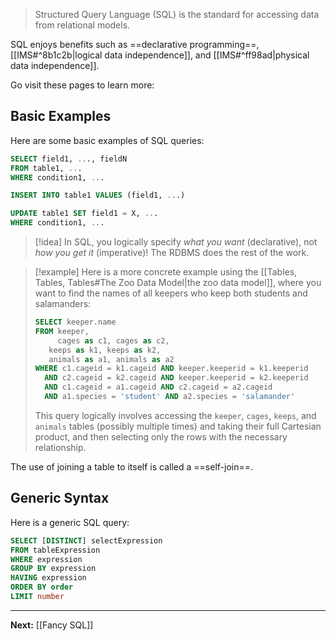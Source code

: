> Structured Query Language (SQL) is the standard for accessing data from relational models.

SQL enjoys benefits such as ==declarative programming==, [[IMS#^8b1c2b|logical data independence]], and [[IMS#^ff98ad|physical data independence]].

Go visit these pages to learn more:

## Basic Examples

Here are some basic examples of SQL queries:

```sql
SELECT field1, ..., fieldN
FROM table1, ...
WHERE condition1, ...
```

```sql
INSERT INTO table1 VALUES (field1, ...)
```

```sql
UPDATE table1 SET field1 = X, ...
WHERE condition1, ...
```

> [!idea]
> In SQL, you logically specify *what you want* (declarative), not *how you get it* (imperative)! The RDBMS does the rest of the work.

> [!example]
> Here is a more concrete example using the [[Tables, Tables, Tables#The Zoo Data Model|the zoo data model]], where you want to find the names of all keepers who keep both students and salamanders:
> 
> ```sql
> SELECT keeper.name
> FROM keeper,
>      cages as c1, cages as c2,
> 	 keeps as k1, keeps as k2,
> 	 animals as a1, animals as a2
> WHERE c1.cageid = k1.cageid AND keeper.keeperid = k1.keeperid
>   AND c2.cageid = k2.cageid AND keeper.keeperid = k2.keeperid
>   AND c1.cageid = a1.cageid AND c2.cageid = a2.cageid
>   AND a1.species = 'student' AND a2.species = 'salamander'
> ```
> 
 > This query logically involves accessing the `keeper`, `cages`, `keeps`, and `animals` tables (possibly multiple times) and taking their full Cartesian product, and then selecting only the rows with the necessary relationship.

The use of joining a table to itself is called a ==self-join==.

## Generic Syntax

Here is a generic SQL query:

```sql
SELECT [DISTINCT] selectExpression
FROM tableExpression
WHERE expression
GROUP BY expression
HAVING expression
ORDER BY order
LIMIT number
```

---

**Next:** [[Fancy SQL]]
